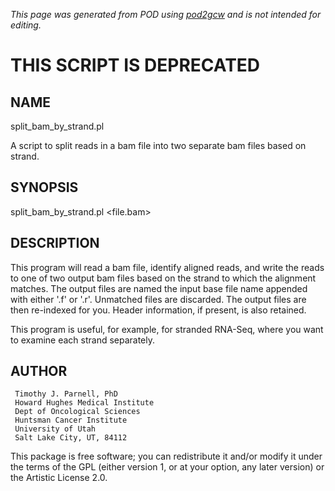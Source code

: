 _This page was generated from POD using [pod2gcw](http://code.google.com/p/pod2gcw) and is not intended for editing._

# THIS SCRIPT IS DEPRECATED #

## NAME ##
split\_bam\_by\_strand.pl

A script to split reads in a bam file into two separate bam files based on strand.

## SYNOPSIS ##
split\_bam\_by\_strand.pl <file.bam>

## DESCRIPTION ##
This program will read a bam file, identify aligned reads, and write the reads  to one of two output bam files based on the strand to which the alignment  matches. The output files are named the input base file name appended with  either '.f' or '.r'. Unmatched files are discarded. The output files are  then re-indexed for you. Header information, if present, is also retained.

This program is useful, for example, for stranded RNA-Seq, where you want to  examine each strand separately.

## AUTHOR ##
```
 Timothy J. Parnell, PhD
 Howard Hughes Medical Institute
 Dept of Oncological Sciences
 Huntsman Cancer Institute
 University of Utah
 Salt Lake City, UT, 84112
```
This package is free software; you can redistribute it and/or modify it under the terms of the GPL (either version 1, or at your option, any later version) or the Artistic License 2.0.

```
```
```
```
```
```
